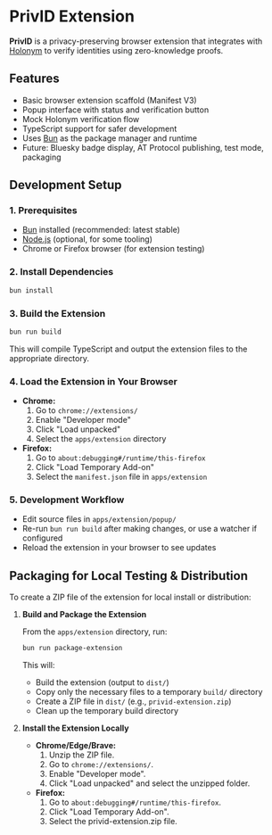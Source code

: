 # PrivID Extension

**PrivID** is a privacy-preserving browser extension that integrates with [Holonym](https://holonym.io) to verify identities using zero-knowledge proofs.

## Features

-   Basic browser extension scaffold (Manifest V3)
-   Popup interface with status and verification button
-   Mock Holonym verification flow
-   TypeScript support for safer development
-   Uses [Bun](https://bun.sh) as the package manager and runtime
-   Future: Bluesky badge display, AT Protocol publishing, test mode, packaging

## Development Setup

### 1. Prerequisites

-   [Bun](https://bun.sh) installed (recommended: latest stable)
-   [Node.js](https://nodejs.org/) (optional, for some tooling)
-   Chrome or Firefox browser (for extension testing)

### 2. Install Dependencies

```sh
bun install
```

### 3. Build the Extension

```sh
bun run build
```

This will compile TypeScript and output the extension files to the appropriate directory.

### 4. Load the Extension in Your Browser

-   **Chrome:**
    1. Go to `chrome://extensions/`
    2. Enable "Developer mode"
    3. Click "Load unpacked"
    4. Select the `apps/extension` directory
-   **Firefox:**
    1. Go to `about:debugging#/runtime/this-firefox`
    2. Click "Load Temporary Add-on"
    3. Select the `manifest.json` file in `apps/extension`

### 5. Development Workflow

-   Edit source files in `apps/extension/popup/`
-   Re-run `bun run build` after making changes, or use a watcher if configured
-   Reload the extension in your browser to see updates

## Packaging for Local Testing & Distribution

To create a ZIP file of the extension for local install or distribution:

1. **Build and Package the Extension**

    From the `apps/extension` directory, run:

    ```sh
    bun run package-extension
    ```

    This will:

    - Build the extension (output to `dist/`)
    - Copy only the necessary files to a temporary `build/` directory
    - Create a ZIP file in `dist/` (e.g., `privid-extension.zip`)
    - Clean up the temporary build directory

2. **Install the Extension Locally**

    - **Chrome/Edge/Brave:**
        1. Unzip the ZIP file.
        2. Go to `chrome://extensions/`.
        3. Enable "Developer mode".
        4. Click "Load unpacked" and select the unzipped folder.
    - **Firefox:**
        1. Go to `about:debugging#/runtime/this-firefox`.
        2. Click "Load Temporary Add-on".
        3. Select the privid-extension.zip file.
